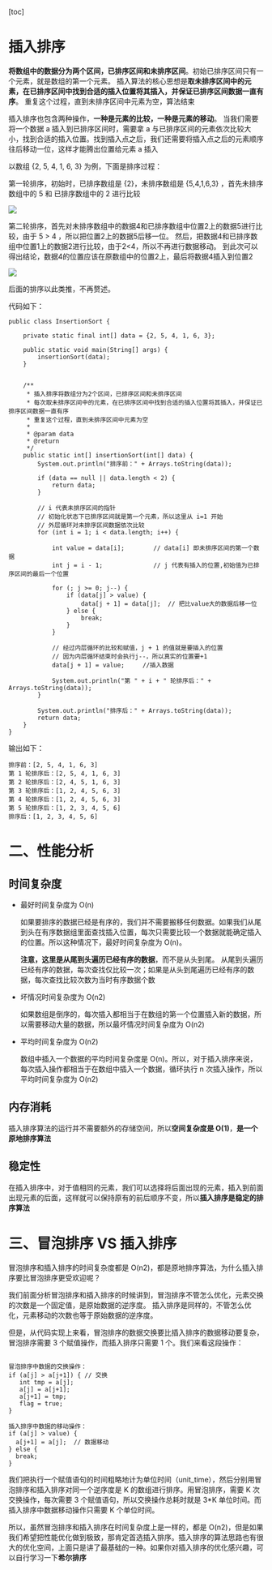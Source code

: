[toc]



# 插入排序



**将数组中的数据分为两个区间，已排序区间和未排序区间**。初始已排序区间只有一个元素，就是数组的第一个元素。
插入算法的核心思想是**取未排序区间中的元素，在已排序区间中找到合适的插入位置将其插入，并保证已排序区间数据一直有序**。
重复这个过程，直到未排序区间中元素为空，算法结束



插入排序也包含两种操作，**一种是元素的比较，一种是元素的移动**。
当我们需要将一个数据 a 插入到已排序区间时，需要拿 a 与已排序区间的元素依次比较大小，找到合适的插入位置。找到插入点之后，我们还需要将插入点之后的元素顺序往后移动一位，这样才能腾出位置给元素 a 插入



以数组 {2, 5, 4, 1, 6, 3} 为例，下面是排序过程：

第一轮排序，初始时，已排序数组是 {2}，未排序数组是 {5,4,1,6,3} ，首先未排序数组中的 5 和 已排序数组中的 2 进行比较


![](../../../pics/advanced/algorithm/插入排序1.png)



第二轮排序，首先对未排序数组中的数据4和已排序数组中位置2上的数据5进行比较，由于 5 > 4 ，所以把位置2上的数据5后移一位。
然后，把数据4和已排序数组中位置1上的数据2进行比较，由于2<4，所以不再进行数据移动。
到此次可以得出结论，数据4的位置应该在原数组中的位置2上，最后将数据4插入到位置2



![](../../../pics/advanced/algorithm/插入排序2.png)

后面的排序以此类推，不再赘述。



代码如下：

```
public class InsertionSort {

    private static final int[] data = {2, 5, 4, 1, 6, 3};

    public static void main(String[] args) {
        insertionSort(data);
    }


    /**
     * 插入排序将数组分为2个区间，已排序区间和未排序区间
     * 每次取未排序区间中的元素，在已排序区间中找到合适的插入位置将其插入，并保证已排序区间数据一直有序
     * 重复这个过程，直到未排序区间中元素为空
     *
     * @param data
     * @return
     */
    public static int[] insertionSort(int[] data) {
        System.out.println("排序前：" + Arrays.toString(data));

        if (data == null || data.length < 2) {
            return data;
        }

        // i 代表未排序区间的指针
        // 初始化状态下已排序区间就是第一个元素，所以这里从 i=1 开始
        // 外层循环对未排序区间数据依次比较
        for (int i = 1; i < data.length; i++) {

            int value = data[i];        // data[i] 即未排序区间的第一个数据
            int j = i - 1;              // j 代表有插入的位置,初始值为已排序区间的最后一个位置

            for (; j >= 0; j--) {
                if (data[j] > value) {
                    data[j + 1] = data[j];  // 把比value大的数据后移一位
                } else {
                    break;
                }
            }

            // 经过内层循环的比较和赋值，j + 1 的值就是要插入的位置
            // 因为内层循环结束时会执行j--，所以真实的位置要+1
            data[j + 1] = value;     //插入数据

            System.out.println("第 " + i + " 轮排序后：" + Arrays.toString(data));
        }

        System.out.println("排序后：" + Arrays.toString(data));
        return data;
    }
}
```



输出如下：

```
排序前：[2, 5, 4, 1, 6, 3]
第 1 轮排序后：[2, 5, 4, 1, 6, 3]
第 2 轮排序后：[2, 4, 5, 1, 6, 3]
第 3 轮排序后：[1, 2, 4, 5, 6, 3]
第 4 轮排序后：[1, 2, 4, 5, 6, 3]
第 5 轮排序后：[1, 2, 3, 4, 5, 6]
排序后：[1, 2, 3, 4, 5, 6]
```





# 二、性能分析



## 时间复杂度



- 最好时间复杂度为 O(n)

  如果要排序的数据已经是有序的，我们并不需要搬移任何数据。如果我们从尾到头在有序数据组里面查找插入位置，每次只需要比较一个数据就能确定插入的位置。所以这种情况下，最好时间复杂度为 O(n)。

  **注意，这里是从尾到头遍历已经有序的数据**，而不是从头到尾。 
  从尾到头遍历已经有序的数据，每次查找仅比较一次；如果是从头到尾遍历已经有序的数据，每次查找比较次数为当时有序数据个数

- 坏情况时间复杂度为 O(n2)

  如果数组是倒序的，每次插入都相当于在数组的第一个位置插入新的数据，所以需要移动大量的数据，所以最坏情况时间复杂度为 O(n2)

  

- 平均时间复杂度为 O(n2)

  数组中插入一个数据的平均时间复杂度是 O(n)。所以，对于插入排序来说，每次插入操作都相当于在数组中插入一个数据，循环执行 n 次插入操作，所以平均时间复杂度为 O(n2)





## 内存消耗

插入排序算法的运行并不需要额外的存储空间，所以**空间复杂度是 O(1)**，**是一个原地排序算法**



## 稳定性

在插入排序中，对于值相同的元素，我们可以选择将后面出现的元素，插入到前面出现元素的后面，这样就可以保持原有的前后顺序不变，所以**插入排序是稳定的排序算法**





# 三、冒泡排序 VS 插入排序

冒泡排序和插入排序的时间复杂度都是 O(n2)，都是原地排序算法，为什么插入排序要比冒泡排序更受欢迎呢？

我们前面分析冒泡排序和插入排序的时候讲到，冒泡排序不管怎么优化，元素交换的次数是一个固定值，是原始数据的逆序度。
插入排序是同样的，不管怎么优化，元素移动的次数也等于原始数据的逆序度。

但是，从代码实现上来看，冒泡排序的数据交换要比插入排序的数据移动要复杂，冒泡排序需要 3 个赋值操作，而插入排序只需要 1 个。我们来看这段操作：

```

冒泡排序中数据的交换操作：
if (a[j] > a[j+1]) { // 交换
   int tmp = a[j];
   a[j] = a[j+1];
   a[j+1] = tmp;
   flag = true;
}

插入排序中数据的移动操作：
if (a[j] > value) {
  a[j+1] = a[j];  // 数据移动
} else {
  break;
}
```



我们把执行一个赋值语句的时间粗略地计为单位时间（unit_time），然后分别用冒泡排序和插入排序对同一个逆序度是 K 的数组进行排序。用冒泡排序，需要 K 次交换操作，每次需要 3 个赋值语句，所以交换操作总耗时就是 3*K 单位时间。而插入排序中数据移动操作只需要 K 个单位时间。

所以，虽然冒泡排序和插入排序在时间复杂度上是一样的，都是 O(n2)，但是如果我们希望把性能优化做到极致，那肯定首选插入排序。插入排序的算法思路也有很大的优化空间，上面只是讲了最基础的一种。如果你对插入排序的优化感兴趣，可以自行学习一下**希尔排序**



